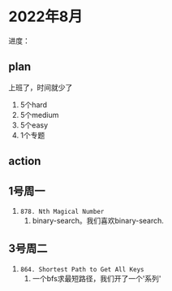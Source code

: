 # 2022年8月

进度：

## plan

上班了，时间就少了

1. 5个hard
2. 5个medium
3. 5个easy
4. 1个专题

## action

## 1号周一
1. `878. Nth Magical Number`
   1. binary-search。我们喜欢binary-search.

## 3号周二
1. `864. Shortest Path to Get All Keys`
   1. 一个bfs求最短路径，我们开了一个'系列'